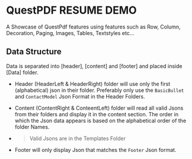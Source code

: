 # QuestPDF RESUME DEMO

A Showcase of QuestPdf features using features such as Row, Column, Decoration, Paging, Images, Tables, Textstyles etc...

## Data Structure
Data is separated into [header], [content] and [footer] and placed inside [Data] folder.

- Header (HeaderLeft & HeaderRight) folder will use only the first (alphabetical) json in their folder. Preferably only use the `BasicBullet` and `ContactModel` Json Format in the Header Folders.

- Content (ContentRight & ConteentLeft) folder will read all valid Jsons from their folders and display it in the content section. The order in which the Json data appears is based on the alphabetical order of the folder Names.
- > Valid Jsons are in the Templates Folder

- Footer will only display Json that matches the `Footer` Json format.